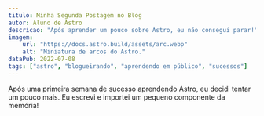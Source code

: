 ```yaml
---
titulo: Minha Segunda Postagem no Blog
autor: Aluno de Astro
descricao: "Após aprender um pouco sobre Astro, eu não consegui parar!"
imagem:
    url: "https://docs.astro.build/assets/arc.webp"
    alt: "Miniatura de arcos do Astro."
dataPub: 2022-07-08
tags: ["astro", "blogueirando", "aprendendo em público", "sucessos"]
---
```

Após uma primeira semana de sucesso aprendendo Astro, eu decidi tentar um pouco mais. Eu escrevi e importei um pequeno componente da memória!